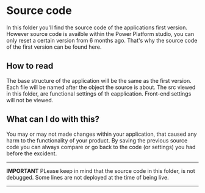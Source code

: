# Source code

In this folder you'll find the source code of the applications first version. However source code is availble within the Power Platform studio, you can only reset a certain version from 6 months ago. That's why the source code of the first version can be found here. 


## How to read
The base structure of the application will be the same as the first version. Each file will be named after the object the source is about. The src viewed in this folder, are functional settings of th eapplication. Front-end settings will not be viewed.


## What can I do with this?
You may or may not made changes within your application, that caused any harm to the functionality of your product. By saving the previous source code you can always compare or go back to the code (or settings) you had before the excident. 


  
  ---
**IMPORTANT**
PLease keep in mind that the source code in this folder, is not debugged. Some lines are not deployed at the time of being live. 


---


